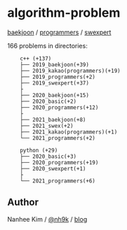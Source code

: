 # algorithm-problem

[baekjoon](https://www.acmicpc.net/) / [programmers](https://programmers.co.kr/learn/challenges) / [swexpert](https://swexpertacademy.com/main/main.do)
  
  
166 problems in directories:

		c++ (+137)
		├── 2019_baekjoon(+39)
		├── 2019_kakao(programmers)(+19)
		├── 2019_programmers(+2)
		├── 2019_swexpert(+37)
		├
		├── 2020_baekjoon(+15)
		├── 2020_basic(+2)
		├── 2020_programmers(+12)
		├
		├── 2021_baekjoon(+8)
		├── 2021_swex(+2)
		├── 2021_kakao(programmers)(+1)
		└── 2021_programmers(+2)

		python (+29)
		├── 2020_basic(+3)
		├── 2020_programmers(+19)
		├── 2020_swexpert(+1)
		├
		└── 2021_programmers(+6)

## Author
Nanhee Kim / [@nh9k](https://github.com/nh9k) / [blog](https://blog.naver.com/kimnanhee97)
